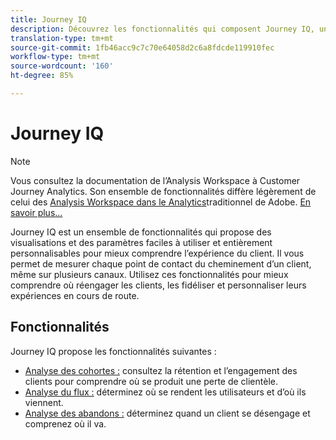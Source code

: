 ```yaml
---
title: Journey IQ
description: Découvrez les fonctionnalités qui composent Journey IQ, un ensemble de fonctionnalités faisant partie d’Adobe Analytics.
translation-type: tm+mt
source-git-commit: 1fb46acc9c7c70e64058d2c6a8fdcde119910fec
workflow-type: tm+mt
source-wordcount: '160'
ht-degree: 85%

---
```



# Journey IQ

>[!NOTE]
>
>Vous consultez la documentation de l’Analysis Workspace à Customer Journey Analytics. Son ensemble de fonctionnalités diffère légèrement de celui des [Analysis Workspace dans le Analytics](https://docs.adobe.com/content/help/fr-FR/analytics/analyze/analysis-workspace/home.html)traditionnel de Adobe. [En savoir plus...](/help/getting-started/cja-aa.md)

Journey IQ est un ensemble de fonctionnalités qui propose des visualisations et des paramètres faciles à utiliser et entièrement personnalisables pour mieux comprendre l’expérience du client. Il vous permet de mesurer chaque point de contact du cheminement d’un client, même sur plusieurs canaux. Utilisez ces fonctionnalités pour mieux comprendre où réengager les clients, les fidéliser et personnaliser leurs expériences en cours de route.

## Fonctionnalités

Journey IQ propose les fonctionnalités suivantes :

* [Analyse des cohortes :](visualizations/cohort-table/cohort-analysis.md) consultez la rétention et l’engagement des clients pour comprendre où se produit une perte de clientèle.
* [Analyse du flux :](visualizations/c-flow/flow.md) déterminez où se rendent les utilisateurs et d’où ils viennent.
* [Analyse des abandons :](visualizations/fallout/fallout-flow.md) déterminez quand un client se désengage et comprenez où il va.

